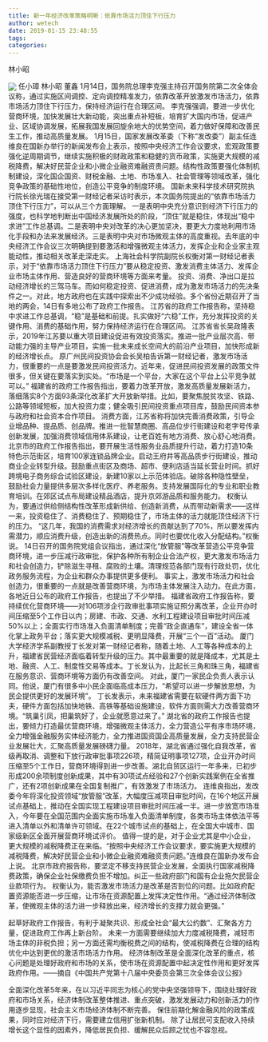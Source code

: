 ```yaml
---
title: 新一年经济改革策略明晰：依靠市场活力顶住下行压力
author: wetech
date: 2019-01-15 23:48:55
tags: 
categories: 
---
```

林小昭
<!-- more -->
<img align="center" border="0" src="https://imgcdn.yicai.com/uppics/images/2019/01/f0592bf3a9c330c874874c0f8819befe.jpg" />
任小璋
林小昭
董鑫
1月14日，国务院总理李克强主持召开国务院第二次全体会议称，通过实施区间调控、定向调控精准发力，依靠改革开放激发市场活力，依靠市场活力顶住下行压力，保持经济运行在合理区间。
李克强强调，要进一步优化营商环境，加快发展壮大新动能，突出重点补短板，培育扩大国内市场，促进产业、区域协调发展，拓展我国发展回旋余地大的优势空间，着力做好保障和改善民生工作，推动高质量发展。
1月15日，国家发展改革委（下称“发改委”）副主任连维良在国新办举行的新闻发布会上表示，按照中央经济工作会议要求，宏观政策要强化逆周期调节，继续实施积极的财政政策和稳健的货币政策，实施更大规模的减税降费，解决好民营企业和小微企业融资难融资贵问题。结构性政策要强化体制机制建设，深化国企国资、财税金融、土地、市场准入、社会管理等领域改革，强化竞争政策的基础性地位，创造公平竞争的制度环境。
国新未来科学技术研究院执行院长徐光瑞在接受第一财经记者采访时表示，本次国务院提出的“依靠市场活力顶住下行压力”，可以从三个方面理解。
一是表明中央充分意识到经济下行压力的强度，也科学地判断出中国经济发展所处的阶段，“顶住”就是稳住，体现出“稳中求进”工作总基调。二是表明中央对改革的决心更加坚决，要更大力度地利用市场化手段和办法来发展经济。三是表明中央对市场微观主体的高度重视。去年底的中央经济工作会议三次明确提到要激活和增强微观主体活力，发挥企业和企业家主观能动性，推动相关改革走深走实。
上海社会科学院副院长权衡对第一财经记者表示，对于“依靠市场活力顶住下行压力”要从稳定投资、激发消费主体活力、发挥企业市场主体作用、营造良好的营商环境等方面来考量。
投资、消费、净出口是拉动经济增长的三驾马车。而如何稳定投资、促进消费，成为激发市场活力的先决条件之一。对此，地方政府也在实践中探索出不少成功经验。多个省份近期召开了当地的两会，14日有多地公布了政府工作报告。
江苏省的政府工作报告称，坚持稳中求进工作总基调，“稳”是基础和前提。扎实做好“六稳”工作，充分发挥投资的关键作用、消费的基础作用，努力保持经济运行在合理区间。
江苏省省长吴政隆表示，2019年江苏要以重大项目建设促进有效投资落实。推进一批产业层次高、带动能力强的主导产业项目，实施一批未来成长空间大的前沿产业项目，加快形成新的经济增长点。
原广州民间投资协会会长吴柏告诉第一财经记者，激发市场活力，很重要的一点是要激发民间投资活力。近年来，促进民间投资发展的政策文件很多，但关键在要落实到实处。“市场是一个平台，大家在这个平台上公平竞争就可以。”
福建省的政府工作报告指出，要着力改革开放，激发高质量发展新活力，落细落实8个方面93条深化改革扩大开放新举措。比如，要聚焦脱贫攻坚、铁路、公路等领域短板，加大投资力度；健全吸引民间投资重点项目库，鼓励民间资本参与政府和社会资本合作项目。
消费方面，江苏省称将加快完善消费政策，引导企业增品种、提品质、创品牌。推进一批智慧商圈、高品位步行街建设和老字号传承创新发展，加强消费领域信用体系建设，让老百姓有地方消费、放心舒心地消费。
北京市的政府工作报告指出，要开展生活性服务业品质提升行动，着力打造10条特色示范街区，培育100家连锁品牌企业。启动王府井等高品质步行街建设，推动商业企业转型升级。鼓励重点街区及商场、超市、便利店适当延长营业时间。抓好跨境电子商务综合试验区建设，新建10家以上示范体验店。破除各种隐性壁垒，鼓励社会力量提供多层次多样化医疗、养老服务。支持发展国际化的专业和职业教育培训。在郊区试点布局建设精品酒店，提升京郊游品质和服务能力。
权衡认为，要通过供给侧结构性改革形成新供给、创造新消费，从而带动新需求——这样一来，投资稳住了、消费稳住了、预期稳住了，市场主体的活力就能顶住经济下行的压力。
“这几年，我国的消费需求对经济增长的贡献达到了70%，所以要发挥内需潜力，顺应消费升级，创造出新的消费热点。同时也要优化收入分配结构。”权衡说。
14日召开的国务院党组会议指出，通过深化“放管服”等改革营造公平竞争营商环境，进一步压减行政审批，保护各种所有制企业合法产权，更大激发市场活力和社会创造力，铲除滋生寻租、腐败的土壤。清理规范各部门现有行政处罚，优化政务服务流程，为企业和群众办事提供更多便利。
事实上，激发市场活力和社会创造力，很重要的一点就是改善营商环境，为市场主体发展注入动力。在此方面，各地近日公布的政府工作报告，也提出了不少举措。
福建省政府工作报告称，要持续优化营商环境——对106项涉企行政审批事项实施证照分离改革，企业开办时间压缩至5个工作日以内；房建、市政、交通、水利工程建设项目审批时间压减50%以上；全面实行市场准入负面清单制度；完善“政企直通车”，建设全省一体化掌上政务平台；落实更大规模减税、更明显降费，开展“三个一百”活动。
厦门大学经济学系副教授丁长发对第一财经记者称，随着土地、人工等各种成本的上升，福建省民营经济面临着转型升级的压力。其中最重要的就是降成本，尤其是土地、融资、人工、制度性交易等成本。丁长发认为，比起长三角和珠三角，福建省在服务意识、营商环境等方面仍有改善空间。
对此，厦门一家民企负责人表示认同。他说，厦门有很多中小民企面临高成本压力，“希望可以进一步解放思想，为民企提供更好的发展环境”。
丁长发表示，未来福建省需要在软硬件两方面下功夫，硬件方面包括加快地铁、高铁等基础设施建设，软件方面则需大力改善营商环境。“筑巢引凤，把巢筑好了，企业就愿意过来了。”
湖北省的政府工作报告也提出，要倾力打造最优营商环境，增强微观主体活力，全力营造公平有序市场环境，全力增强金融服务实体经济能力，全力推进国资国企高质量发展，全力支持民营企业发展壮大，汇聚高质量发展磅礴力量。
2018年，湖北省通过强化自我改革，省级再取消、调整和下放行政审批事项226项，精简证明事项127项，企业开办时间压缩至5个工作日，营商环境得到进一步改善。湖北自贸区运行一年多来，已初步形成200余项制度创新成果，其中有30项试点经验和27个创新实践案例在全省推广，还有2项创新成果在全国复制推广，有效激发了市场活力。
连维良指出，发改委今年将深化投资领域“放管服”改革，大幅度压减项目审批时间，在16个地区开展试点基础上，推动在全国实现工程建设项目审批时间压减一半。进一步放宽市场准入，今年要在全国范围内全面实施市场准入负面清单制度，各类市场主体依法平等进入清单以外和清单许可领域。在22个城市试点的基础上，在全国大中城市、国家级新区全面开展营商环境试评价。
值得一提的是，对于企业尤其是中小企业，更大规模的减税降费正在来临。“按照中央经济工作会议要求，要实施更大规模的减税降费，解决好民营企业和小微企业融资难融资贵问题。”连维良在国新办发布会上说。
北京市政府报告称，要坚定不移支持民营企业发展，全面执行国家减税降费政策，确保企业社保缴费负担不增加。纠正一些政府部门和国有企业拖欠民营企业款项行为。
权衡认为，能否激发市场活力是改革是否到位的问题。比如政府配置资源能否进一步压缩，让市场在资源配置上发挥决定性作用。“通过经济体制改革，使微观主体的活力进一步释放出来，经济增长的支撑力就会更强。”
 
 
起草好政府工作报告，有利于凝聚共识、形成全社会“最大公约数”、汇聚各方力量，促进政府工作再上新台阶。
未来一方面需要继续加大力度减税降费，减轻市场主体的非税负担；另一方面还需均衡税费之间的结构，使减税降费在合理的结构优化中达到更优的激活市场活力作用。
经济体制改革是全面深化改革的重点，核心问题是处理好政府和市场的关系，使市场在资源配置中起决定性作用和更好发挥政府作用。——摘自《中国共产党第十八届中央委员会第三次全体会议公报》全面深化改革5年来，在以习近平同志为核心的党中央坚强领导下，围绕处理好政府和市场关系，经济体制改革整体推进、重点突破，激发发展动力和创新活力的作用逐步显现，社会主义市场经济体制不断完善。
保住前期化解金融风险的政策成果，同时应对经济下行，需要建立信用扩张新机制。
除了让居民可支配收入持续增长这个显性的因素外，降低居民负担、缓解民众后顾之忧也不容忽视。
